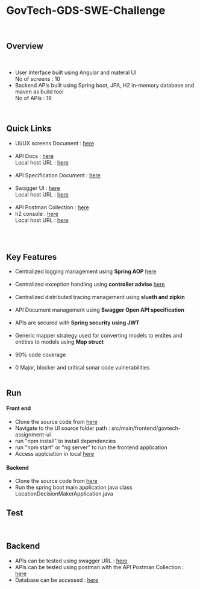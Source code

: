 # GovTech-GDS-SWE-Challenge
<br/>

<h2>Overview</h2>
<br/>
    <ul>
      <li>
          User Interface built using Angular and materal UI
          <br/>
          No of screens : 10
      </li>
      <li>
          Backend APIs built using Spring boot, JPA, H2 in-memory database and maven as build tool
          <br/>
          No of APIs : 19 
      </li>
    </ul>

  <br/>
  <h2>Quick Links</h2>
      <ul>
         <li>
          UI/UX screens Document : <a href="https://github.com/kasireddy515/GovTech-GDS-SWE-Challenge/blob/main/documents/UI-UX-Screens.pptx" target="_blank">here</a>
        </li>
         <br/>
        <li>
          API Docs : <a href="https://github.com/kasireddy515/GovTech-GDS-SWE-Challenge/blob/main/documents/api-docs.json" target="_blank">here</a>
          <br/>
          Local host URL : <a href="http://localhost:8080/api-docs" target="_blank">here</a>
        </li>
         <br/>
         <li>
          API Specification Document : <a href="https://github.com/kasireddy515/GovTech-GDS-SWE-Challenge/blob/main/documents/APIs%20Specification.docx" target="_blank">here</a>
         </li>
         <br/>
         <li>
           Swagger UI : <a href="https://github.com/kasireddy515/GovTech-GDS-SWE-Challenge/blob/main/documents/Swagger%20UI.pdf" target="_blank">here</a>
           <br/>
           Local host URL : <a href="http://localhost:8080/swagger-ui/index.html#/" target="_blank">here</a>
         </li>
         <br/>
         <li>
          API Postman Collection : <a href="https://github.com/kasireddy515/GovTech-GDS-SWE-Challenge/blob/main/documents/API%20Postman%20Collection.postman_collection" target="_blank">here</a>
        </li>
          <li>
          h2 console : <a href="https://github.com/kasireddy515/GovTech-GDS-SWE-Challenge/blob/main/documents/h2-console.png" target="_blank">here</a>
          <br/>
          Local host URL : <a href="http://localhost:8080/h2-console" target="_blank">here</a>
        </li>
         <br/>
      </ul>
  <br/>
   <h2>Key Features</h2>
       <ul>
           <li>
               Centralized logging management using <b>Spring AOP</b> <a href="https://github.com/kasireddy515/GovTech-GDS-SWE-Challenge/blob/main/src/main/java/com/govtech/assignment/config/LoggingAspect.java" target="_blank">here</a>
           </li>
           <br/>
           <li>
               Centralized exception handling using <b> controller advise</b> <a href="https://github.com/kasireddy515/GovTech-GDS-SWE-Challenge/blob/main/src/main/java/com/govtech/assignment/exception/ExceptionTranslator.java" target="_blank">here</a>
           </li>
           <br/>
           <li>
               Centralized distributed tracing management using <b>slueth and zipkin</b>
           </li>
           <br/>
           <li>
               API Document management using <b>Swagger Open API specification</b>
           </li>
           <br/>
           <li>
               APIs are secured with <b>Spring security using JWT</b>
           </li>
           <br/>
            <li>
               Generic mapper strategy used for converting models to entites and entities to models using <b>Map struct</b>
           </li>
           <br/>
            <li>
               90% code coverage
           </li>
           <br/>
           <li>
               0 Major, blocker and critical sonar code vulnerabilities
           </li>
           <br/>
       </ul>
   <h2>Run</h2>
       <h4>
           Front end
       </h4>
       <ul>
           <li>
               Clone the source code from <a href="https://github.com/kasireddy515/GovTech-GDS-SWE-Challenge.git" target="_blank">here</a>
           </li>
           <li>
               Navigate to the UI source folder path : src/main/frontend/govtech-assignment-ui
           </li>
           <li>
               run "npm install" to install dependencies
           </li>
            <li>
               run "npm start" or "ng server" to run the frontend application
           </li>
           <li>
               Access applciation in local <a href="http://localhost:4200/" target="_blank">here</a>
           </li>
       </ul>
       <h4>
           Backend
       </h4>
       <ul>
           <li>
               Clone the source code from <a href="https://github.com/kasireddy515/GovTech-GDS-SWE-Challenge.git" target="_blank">here</a>
           </li>
           <li>
               Run the spring boot main application java class LocationDecisionMakerApplication.java
           </li>
       </ul>
   <h2>Test</h2>
   <br/>
       <h2>Backend</h2>
      <ul>
         <li>
           APIs can be tested using swagger URL : <a href="http://localhost:8080/swagger-ui/index.html#/" target="_blank">here</a>
         </li>
         <li>
          APIs can be tested using postman with the API Postman Collection : <a href="https://github.com/kasireddy515/GovTech-GDS-SWE-Challenge/blob/main/documents/API%20Postman%20Collection.postman_collection" target="_blank">here</a>
        </li>
          <li>
          Database can be accessed : <a href="http://localhost:8080/h2-console" target="_blank">here</a>
        </li>
      </ul>
  <br/>
